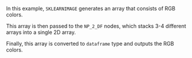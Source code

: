 In this example, `SKLEARNIMAGE` generates an array that consists of RGB colors.

This array is then passed to the `NP_2_DF` nodes, which stacks 3-4 different arrays into a single 2D array.

Finally, this array is converted to `dataframe` type and outputs the RGB colors.